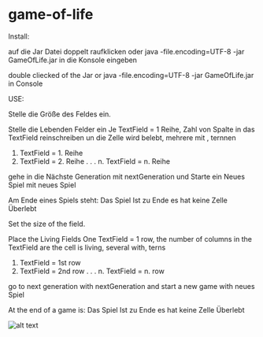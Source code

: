 # game-of-life
Install:

auf die Jar Datei doppelt raufklicken oder java -file.encoding=UTF-8 -jar GameOfLife.jar in die Konsole eingeben

double cliecked of the Jar or java -file.encoding=UTF-8 -jar GameOfLife.jar in Console

USE:

Stelle die Größe des Feldes ein.

Stelle die Lebenden Felder ein Je TextField = 1 Reihe, Zahl von Spalte in das TextField reinschreiben un die Zelle wird belebt, mehrere mit , ternnen

1. TextField = 1. Reihe
2. TextField = 2. Reihe
.
.
.
n. TextField = n. Reihe

gehe in die Nächste Generation mit nextGeneration und Starte ein Neues Spiel mit neues Spiel

Am Ende eines Spiels steht: Das Spiel Ist zu Ende es hat keine Zelle Überlebt

Set the size of the field.

Place the Living Fields One TextField = 1 row, the number of columns in the TextField are the cell is living, several with, terns

1. TextField = 1st row
2. TextField = 2nd row
.
.
.
n. TextField = n. row

go to next generation with nextGeneration and start a new game with neues Spiel

At the end of a game is: Das Spiel Ist zu Ende es hat keine Zelle Überlebt


![alt text](https://1drv.ms/i/s!AvsQYbf345Ydg7VPD_Mo8qywPntZqg)
